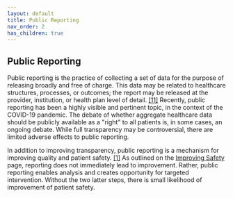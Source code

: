 ```yaml
---
layout: default
title: Public Reporting
nav_order: 2
has_children: true
---
```


## Public Reporting

Public reporting is the practice of collecting a set of data for the purpose of releasing broadly and free of charge. This data may be related to healthcare structures, processes, or outcomes; the report may be released at the provider, institution, or health plan level of detail. [[11]](https://rauchb.github.io/HCM-5101/sources.html#11) Recently, public reporting has been a highly visible and pertinent topic, in the context of the COVID-19 pandemic. The debate of whether aggregate healthcare data should be publicly available as a "right" to all patients is, in some cases, an ongoing debate. While full transparency may be controversial, there are limited adverse effects to public reporting. 

In addition to improving transparency, public reporting is a mechanism for improving quality and patient safety. [[1]](https://rauchb.github.io/HCM-5101/sources.html#1) As outlined on the [Improving Safety](https://rauchb.github.io/HCM-5101/reporting-improving-safety.html) page, reporting does not immediately lead to improvement. Rather, public reporting enables analysis and creates opportunity for targeted intervention. Without the two latter steps, there is small likelihood of improvement of patient safety.


